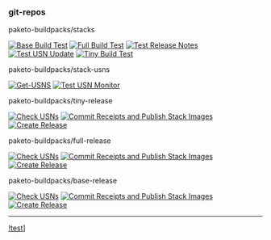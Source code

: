 ### git-repos

paketo-buildpacks/stacks

[![Base Build Test](https://github.com/paketo-buildpacks/stacks/workflows/Base%20Build%20Test/badge.svg)](https://github.com/paketo-buildpacks/stacks/actions?query=workflow:"Base%20Build%20Test") [![Full Build Test](https://github.com/paketo-buildpacks/stacks/workflows/Full%20Build%20Test/badge.svg)](https://github.com/paketo-buildpacks/stacks/actions?query=workflow:"Full%20Build%20Test") [![Test Release Notes](https://github.com/paketo-buildpacks/stacks/workflows/Test%20Release%20Notes/badge.svg)](https://github.com/paketo-buildpacks/stacks/actions?query=workflow:"Test%20Release%20Notes") [![Test USN Update](https://github.com/paketo-buildpacks/stacks/workflows/Test%20USN%20Update/badge.svg)](https://github.com/paketo-buildpacks/stacks/actions?query=workflow:"Test%20USN%20Update") [![Tiny Build Test](https://github.com/paketo-buildpacks/stacks/workflows/Tiny%20Build%20Test/badge.svg)](https://github.com/paketo-buildpacks/stacks/actions?query=workflow:"Tiny%20Build%20Test") 

paketo-buildpacks/stack-usns

[![Get-USNS](https://github.com/paketo-buildpacks/stack-usns/workflows/Get-USNS/badge.svg)](https://github.com/paketo-buildpacks/stack-usns/actions?query=workflow:"Get-USNS") [![Test USN Monitor](https://github.com/paketo-buildpacks/stack-usns/workflows/Test%20USN%20Monitor/badge.svg)](https://github.com/paketo-buildpacks/stack-usns/actions?query=workflow:"Test%20USN%20Monitor") 

paketo-buildpacks/tiny-release

[![Check USNs](https://github.com/paketo-buildpacks/tiny-release/workflows/Check%20USNs/badge.svg)](https://github.com/paketo-buildpacks/tiny-release/actions?query=workflow:"Check%20USNs") [![Commit Receipts and Publish Stack Images](https://github.com/paketo-buildpacks/tiny-release/workflows/Commit%20Receipts%20and%20Publish%20Stack%20Images/badge.svg)](https://github.com/paketo-buildpacks/tiny-release/actions?query=workflow:"Commit%20Receipts%20and%20Publish%20Stack%20Images") [![Create Release](https://github.com/paketo-buildpacks/tiny-release/workflows/Create%20Release/badge.svg)](https://github.com/paketo-buildpacks/tiny-release/actions?query=workflow:"Create%20Release") 

paketo-buildpacks/full-release

[![Check USNs](https://github.com/paketo-buildpacks/full-release/workflows/Check%20USNs/badge.svg)](https://github.com/paketo-buildpacks/full-release/actions?query=workflow:"Check%20USNs") [![Commit Receipts and Publish Stack Images](https://github.com/paketo-buildpacks/full-release/workflows/Commit%20Receipts%20and%20Publish%20Stack%20Images/badge.svg)](https://github.com/paketo-buildpacks/full-release/actions?query=workflow:"Commit%20Receipts%20and%20Publish%20Stack%20Images") [![Create Release](https://github.com/paketo-buildpacks/full-release/workflows/Create%20Release/badge.svg)](https://github.com/paketo-buildpacks/full-release/actions?query=workflow:"Create%20Release") 

paketo-buildpacks/base-release

[![Check USNs](https://github.com/paketo-buildpacks/base-release/workflows/Check%20USNs/badge.svg)](https://github.com/paketo-buildpacks/base-release/actions?query=workflow:"Check%20USNs") [![Commit Receipts and Publish Stack Images](https://github.com/paketo-buildpacks/base-release/workflows/Commit%20Receipts%20and%20Publish%20Stack%20Images/badge.svg)](https://github.com/paketo-buildpacks/base-release/actions?query=workflow:"Commit%20Receipts%20and%20Publish%20Stack%20Images") [![Create Release](https://github.com/paketo-buildpacks/base-release/workflows/Create%20Release/badge.svg)](https://github.com/paketo-buildpacks/base-release/actions?query=workflow:"Create%20Release") 

---

[!test](https://github.com/pivotal/stacks-operator/workflows/Test%20and%20create%20draft%20release/badge.svg)]


